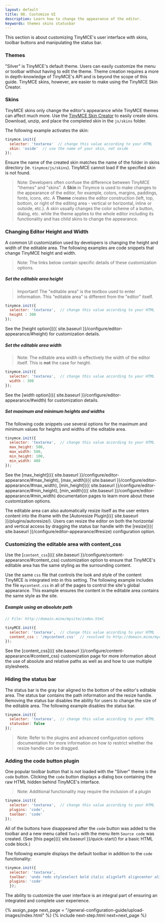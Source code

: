 ```yaml
---
layout: default
title: 08. Customize UI
description: Learn how to change the appearance of the editor.
keywords: themes skins statusbar
---
```


This section is about customizing TinyMCE's user interface with skins, toolbar buttons and manipulating the status bar.

### Themes

"Silver" is TinyMCE's default theme. Users can easily customize the menu or toolbar without having to edit the theme. Theme creation requires a more in depth-knowledge of TinyMCE's API and is beyond the scope of this guide. TinyMCE skins, however, are easier to make using the TinyMCE Skin Creator.

### Skins

TinyMCE skins only change the editor's appearance while TinyMCE themes can affect much more. Use the [TinyMCE Skin Creator](http://skin.tinymce.com/) to easily create skins. Download, unzip, and place the completed skin in the `js/skins` folder. 

The following example activates the skin:

```js
tinymce.init({
  selector: 'textarea'  // change this value according to your HTML
  skin: 'oxide'  // use the name of your skin, not oxide
});
```

Ensure the name of the created skin matches the name of the folder in skins directory (ie. `tinymce/js/skins`). TinyMCE cannot load if the specified skin is not found.

> Note: Developers often confuse the difference between TinyMCE "themes" and "skins". A **Skin** in Tinymce is used to make changes to the appearance of the editor, for example, colors, margins, paddings, fonts, icons, etc. A **Theme** creates the editor construction (left, top, bottom, or right of the editing area - vertical or horizontal, inline or outside, etc.). A skin usually changes the color scheme of a button, dialog, etc. while the theme applies to the whole editor including its functionality and has child skins to change the appearance.

### Changing Editor Height and Width

A common UI customization used by developers is changing the height and width of the editable area. The following examples are code snippets that change TinyMCE height and width.

> Note: The links below contain specific details of these customization options.

##### Set the editable area height

> Important! The "editable area" is the textbox used to enter information. This "editable area" is different from the "editor" itself.

```js
tinymce.init({
  selector: 'textarea',  // change this value according to your HTML
  height : 300
});
```

See the [height option]({{ site.baseurl }}/configure/editor-appearance/#height) for customization details.

##### Set the editable area width

> Note: The editable area width is effectively the width of the editor itself. This is **not** the case for height.

```js
tinymce.init({
  selector: 'textarea',  // change this value according to your HTML
  width : 300
});
```

See the [width option]({{ site.baseurl }}/configure/editor-appearance/#width) for customization details.


##### Set maximum and minimum heights and widths

The following code snippets use several options for the maximum and minimum values for heights and widths of the editable area.

```js
tinymce.init({
  selector: 'textarea',  // change this value according to your HTML
  max_height: 500,
  max_width: 500,
  min_height: 100,
  min_width: 400
});
```

See the [max_height]({{ site.baseurl }}/configure/editor-appearance/#max_height), [max_width]({{ site.baseurl }}/configure/editor-appearance/#max_width), [min_height]({{ site.baseurl }}/configure/editor-appearance/#min_height), [min_width]({{ site.baseurl }}/configure/editor-appearance/#min_width) documentation pages to learn more about these customization options.

The editable area can also automatically resize itself as the user enters content into the iframe with the [Autoresize Plugin]({{ site.baseurl }}/plugins/autoresize/). Users can resize the editor on both the horizontal and vertical access by dragging the status bar handle with the [resize]({{ site.baseurl }}/configure/editor-appearance/#resize) configuration option.

### Customizing the editable area with content_css

Use the [`content_css`]({{ site.baseurl }}/configure/content-appearance/#content_css) customization option to ensure that TinyMCE's editable area has the same styling as the surrounding content. 

Use the same `css` file that controls the look and style of the content TinyMCE is integrated into in this setting. The following example includes the file `mycontent.css` in all of the pages to control the site's global appearance. This example ensures the content in the editable area contains the same style as the site.

##### Example using an absolute path

```js
// File: http://domain.mine/mysite/index.html

tinyMCE.init({
  selector: 'textarea',  // change this value according to your HTML
  content_css : '/mycontent.css'  // resolved to http://domain.mine/mycontent.css
});
```

See the [content_css]({{ site.baseurl }}/configure/content-appearance/#content_css) customization page for more information about the use of absolute and relative paths as well as and how to use multiple stylesheets.

### Hiding the status bar

The status bar is the gray bar aligned to the bottom of the editor's editable area. The status bar contains the path information and the resize handle. Removing the status bar disables the ability for users to change the size of the editable area. The following example disables the status bar.

```js
tinymce.init({
  selector: 'textarea',  // change this value according to your HTML
  statusbar: false
});
```
> Note: Refer to the plugins and advanced configuration options documentation for more information on how to restrict whether the resize handle can be dragged.

### Adding the code button plugin

One popular toolbar button that is *not* loaded with the "Silver" theme is the `code` button. Clicking the `code` button displays a dialog box containing the raw HTML hidden behind TinyMCE's interface.

> Note: Additional functionality may require the inclusion of a plugin

```js
tinymce.init({
  selector: 'textarea',  // change this value according to your HTML
  plugins: 'code',
  toolbar: 'code'
});
```

All of the buttons have disappeared after the `code` button was added to the toolbar and a new menu called `Tools` with the menu item `Source code` was created. (See [this page]({{ site.baseurl }}/quick-start/) for a basic HTML code block.)

The following example displays the default toolbar in addition to the `code` functionality:

```js
tinymce.init({
  selector: 'textarea',
  toolbar: 'undo redo styleselect bold italic alignleft aligncenter alignright bullist numlist outdent indent code',
  plugins: 'code'
  });
```

The ability to customize the user interface is an integral part of ensuring an integrated and complete user experience.



{% assign_page next_page = "/general-configuration-guide/upload-images/index.html" %}
{% include next-step.html next=next_page %}

